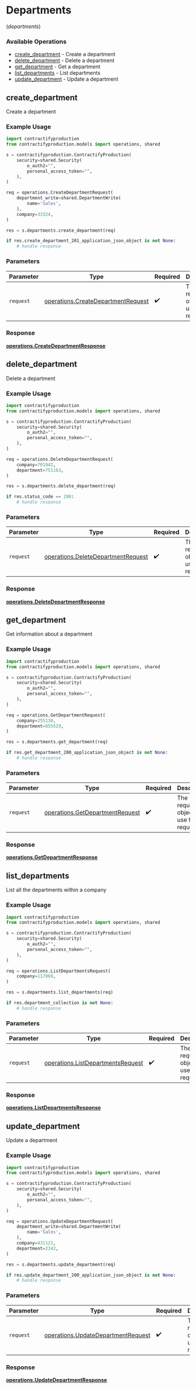 # Departments
(*departments*)

### Available Operations

* [create_department](#create_department) - Create a department
* [delete_department](#delete_department) - Delete a department
* [get_department](#get_department) - Get a department
* [list_departments](#list_departments) - List departments
* [update_department](#update_department) - Update a department

## create_department

Create a department

### Example Usage

```python
import contractifyproduction
from contractifyproduction.models import operations, shared

s = contractifyproduction.ContractifyProduction(
    security=shared.Security(
        o_auth2="",
        personal_access_token="",
    ),
)

req = operations.CreateDepartmentRequest(
    department_write=shared.DepartmentWrite(
        name='Sales',
    ),
    company=33324,
)

res = s.departments.create_department(req)

if res.create_department_201_application_json_object is not None:
    # handle response
```

### Parameters

| Parameter                                                                                | Type                                                                                     | Required                                                                                 | Description                                                                              |
| ---------------------------------------------------------------------------------------- | ---------------------------------------------------------------------------------------- | ---------------------------------------------------------------------------------------- | ---------------------------------------------------------------------------------------- |
| `request`                                                                                | [operations.CreateDepartmentRequest](../../models/operations/createdepartmentrequest.md) | :heavy_check_mark:                                                                       | The request object to use for the request.                                               |


### Response

**[operations.CreateDepartmentResponse](../../models/operations/createdepartmentresponse.md)**


## delete_department

Delete a department

### Example Usage

```python
import contractifyproduction
from contractifyproduction.models import operations, shared

s = contractifyproduction.ContractifyProduction(
    security=shared.Security(
        o_auth2="",
        personal_access_token="",
    ),
)

req = operations.DeleteDepartmentRequest(
    company=701942,
    department=751163,
)

res = s.departments.delete_department(req)

if res.status_code == 200:
    # handle response
```

### Parameters

| Parameter                                                                                | Type                                                                                     | Required                                                                                 | Description                                                                              |
| ---------------------------------------------------------------------------------------- | ---------------------------------------------------------------------------------------- | ---------------------------------------------------------------------------------------- | ---------------------------------------------------------------------------------------- |
| `request`                                                                                | [operations.DeleteDepartmentRequest](../../models/operations/deletedepartmentrequest.md) | :heavy_check_mark:                                                                       | The request object to use for the request.                                               |


### Response

**[operations.DeleteDepartmentResponse](../../models/operations/deletedepartmentresponse.md)**


## get_department

Get information about a department

### Example Usage

```python
import contractifyproduction
from contractifyproduction.models import operations, shared

s = contractifyproduction.ContractifyProduction(
    security=shared.Security(
        o_auth2="",
        personal_access_token="",
    ),
)

req = operations.GetDepartmentRequest(
    company=255130,
    department=855529,
)

res = s.departments.get_department(req)

if res.get_department_200_application_json_object is not None:
    # handle response
```

### Parameters

| Parameter                                                                          | Type                                                                               | Required                                                                           | Description                                                                        |
| ---------------------------------------------------------------------------------- | ---------------------------------------------------------------------------------- | ---------------------------------------------------------------------------------- | ---------------------------------------------------------------------------------- |
| `request`                                                                          | [operations.GetDepartmentRequest](../../models/operations/getdepartmentrequest.md) | :heavy_check_mark:                                                                 | The request object to use for the request.                                         |


### Response

**[operations.GetDepartmentResponse](../../models/operations/getdepartmentresponse.md)**


## list_departments

List all the departments within a company

### Example Usage

```python
import contractifyproduction
from contractifyproduction.models import operations, shared

s = contractifyproduction.ContractifyProduction(
    security=shared.Security(
        o_auth2="",
        personal_access_token="",
    ),
)

req = operations.ListDepartmentsRequest(
    company=117069,
)

res = s.departments.list_departments(req)

if res.department_collection is not None:
    # handle response
```

### Parameters

| Parameter                                                                              | Type                                                                                   | Required                                                                               | Description                                                                            |
| -------------------------------------------------------------------------------------- | -------------------------------------------------------------------------------------- | -------------------------------------------------------------------------------------- | -------------------------------------------------------------------------------------- |
| `request`                                                                              | [operations.ListDepartmentsRequest](../../models/operations/listdepartmentsrequest.md) | :heavy_check_mark:                                                                     | The request object to use for the request.                                             |


### Response

**[operations.ListDepartmentsResponse](../../models/operations/listdepartmentsresponse.md)**


## update_department

Update a department

### Example Usage

```python
import contractifyproduction
from contractifyproduction.models import operations, shared

s = contractifyproduction.ContractifyProduction(
    security=shared.Security(
        o_auth2="",
        personal_access_token="",
    ),
)

req = operations.UpdateDepartmentRequest(
    department_write=shared.DepartmentWrite(
        name='Sales',
    ),
    company=431122,
    department=2342,
)

res = s.departments.update_department(req)

if res.update_department_200_application_json_object is not None:
    # handle response
```

### Parameters

| Parameter                                                                                | Type                                                                                     | Required                                                                                 | Description                                                                              |
| ---------------------------------------------------------------------------------------- | ---------------------------------------------------------------------------------------- | ---------------------------------------------------------------------------------------- | ---------------------------------------------------------------------------------------- |
| `request`                                                                                | [operations.UpdateDepartmentRequest](../../models/operations/updatedepartmentrequest.md) | :heavy_check_mark:                                                                       | The request object to use for the request.                                               |


### Response

**[operations.UpdateDepartmentResponse](../../models/operations/updatedepartmentresponse.md)**

